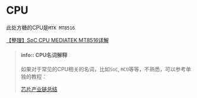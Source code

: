 # CPU

此处方糖的CPU是`MTK MT8516`

[【整理】SoC CPU MEDIATEK MT8516详解](http://www.crifan.com/soc_cpu_mediatek_mt8516_detail_intro)

> #### info:: CPU名词解释
> 如果对于常见的CPU相关的名词，比如`SoC`, `MCU`等等，不熟悉，可以参考单独的教程：
>
> [芯片产业链总结](http://book.crifan.com/books/ic_chip_industry_chain_summary/website)